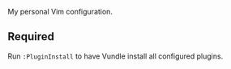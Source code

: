 My personal Vim configuration.

## Required
Run `:PluginInstall` to have Vundle install all configured plugins.
